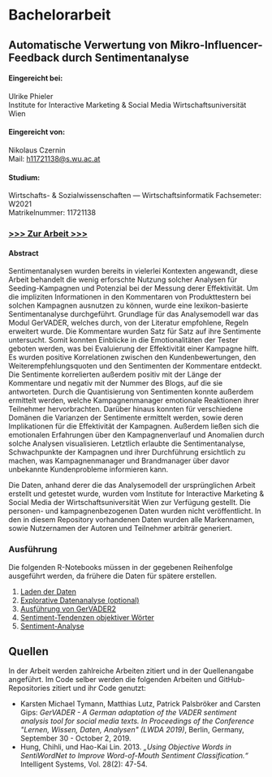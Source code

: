 # Bachelorarbeit

## Automatische Verwertung von Mikro-Influencer-Feedback durch Sentimentanalyse

<div>

#### Eingereicht bei:

Ulrike Phieler  
Institute for Interactive Marketing & Social Media Wirtschaftsuniversität Wien</div>

<div>

#### Eingereicht von:

Nikolaus Czernin  
Mail: h11721138@s.wu.ac.at</div>

<div>

#### Studium:

Wirtschafts- & Sozialwissenschaften — Wirtschaftsinformatik Fachsemeter: W2021  
Matrikelnummer: 11721138</div>

<div>

### [>>> Zur Arbeit >>>](Czernin_Bachelorarbeit.pdf)

#### Abstract

Sentimentanalysen wurden bereits in vielerlei Kontexten angewandt, diese Arbeit behandelt die wenig erforschte Nutzung solcher Analysen für Seeding-Kampagnen und Potenzial bei der Messung derer Effektivität. Um die impliziten Informationen in den Kommentaren von Produkttestern bei solchen Kampagnen ausnutzen zu können, wurde eine lexikon-basierte Sentimentanalyse durchgeführt. Grundlage für das Analysemodell war das Modul GerVADER, welches durch, von der Literatur empfohlene, Regeln erweitert wurde. Die Kommentare wurden Satz für Satz auf ihre Sentimente untersucht. Somit konnten Einblicke in die Emotionalitäten der Tester geboten werden, was bei Evaluierung der Effektivität einer Kampagne hilft. Es wurden positive Korrelationen zwischen den Kundenbewertungen, den Weiterempfehlungsquoten und den Sentimenten der Kommentare entdeckt. Die Sentimente korrelierten außerdem positiv mit der Länge der Kommentare und negativ mit der Nummer des Blogs, auf die sie antworteten. Durch die Quantisierung von Sentimenten konnte außerdem ermittelt werden, welche Kampagnenmanager emotionale Reaktionen ihrer Teilnehmer hervorbrachten. Darüber hinaus konnten für verschiedene Domänen die Varianzen der Sentimente ermittelt werden, sowie deren Implikationen für die Effektivität der Kampagnen. Außerdem ließen sich die emotionalen Erfahrungen über den Kampagnenverlauf und Anomalien durch solche Analysen visualisieren. Letztlich erlaubte die Sentimentanalyse, Schwachpunkte der Kampagnen und ihrer Durchführung ersichtlich zu machen, was Kampagnenmanager und Brandmanager über davor unbekannte Kundenprobleme informieren kann.

Die Daten, anhand derer die das Analysemodell der ursprünglichen Arbeit erstellt und getestet wurde, wurden vom Institute for Interactive Marketing & Social Media der Wirtschaftsuniversität Wien zur Verfügung gestellt. Die personen- und kampagnenbezogenen Daten wurden nicht veröffentlicht. In den in diesem Repository vorhandenen Daten wurden alle Markennamen, sowie Nutzernamen der Autoren und Teilnehmer arbiträr generiert.

</div>

### Ausführung
Die folgenden R-Notebooks müssen in der gegebenen Reihenfolge ausgeführt werden, da frühere die Daten für spätere erstellen.

1.  [Laden der Daten](czernin_bachelorarbeit/01_DatenLaden.nb.html)
2.  [Explorative Datenanalyse (optional)](czernin_bachelorarbeit/02_explorativeDatenAnalyse.nb.html)
3.  [Ausführung von GerVADER2](czernin_bachelorarbeit/03_GerVader2.nb.html)
4.  [Sentiment-Tendenzen objektiver Wörter](czernin_bachelorarbeit/04_objektiveWörter.nb.html)
5.  [Sentiment-Analyse](czernin_bachelorarbeit/05_Sentiment_Analyse.nb.html)

## Quellen
In der Arbeit werden zahlreiche Arbeiten zitiert und in der Quellenangabe angeführt. Im Code selber werden die folgenden Arbeiten und GitHub-Repositories zitiert und ihr Code genutzt:
- Karsten Michael Tymann, Matthias Lutz, Patrick Palsbröker and Carsten Gips: *GerVADER - A German adaptation of the VADER sentiment analysis tool for social media texts. In Proceedings of the Conference "Lernen, Wissen, Daten, Analysen" (LWDA 2019)*, Berlin, Germany, September 30 - October 2, 2019.
- Hung, Chihli, und Hao-Kai Lin. 2013. *„Using Objective Words in SentiWordNet to Improve Word-of-Mouth Sentiment Classification.“* Intelligent Systems, Vol. 28(2): 47-54.

